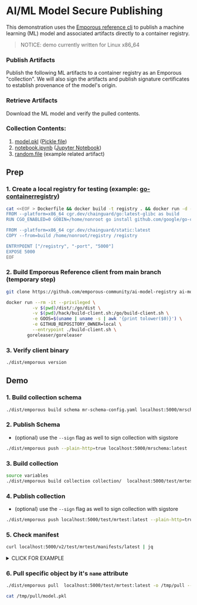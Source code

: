 # AI/ML Model Secure Publishing

This demonstration uses the [Emporous reference cli](https://github.com/emporous/emporous-go) to publish a machine learning (ML) model and associated artifacts directly to a container registry.

> NOTICE: demo currently written for Linux x86_64

### Publish Artifacts

Publish the following ML artifacts to a container registry as an Emporous "collection". We will also sign the artifacts and publish signature certificates to establish provenance of the model's origin.

### Retrieve Artifacts

Download the ML model and verify the pulled contents.

### Collection Contents:
1. [model.pkl](./collection/model.pkl) ([Pickle file](https://docs.python.org/3/library/pickle.html#module-pickle))
1. [notebook.ipynb](./collection/notebook.ipynb) ([Jupyter Notebook](https://jupyter-notebook.readthedocs.io/en/stable/notebook.html#notebook-documents))
1. [random.file](./collection/random.file) (example related artifact)

## Prep

### 1. Create a local registry for testing (example: [go-containerregistry](https://github.com/google/go-containerregistry))

```bash
cat <<EOF > Dockerfile && docker build -t registry . && docker run -d -p 5000:5000 --name registry registry
FROM --platform=x86_64 cgr.dev/chainguard/go:latest-glibc as build
RUN CGO_ENABLED=0 GOBIN=/home/nonroot go install github.com/google/go-containerregistry/cmd/registry@latest

FROM --platform=x86_64 cgr.dev/chainguard/static:latest
COPY --from=build /home/nonroot/registry /registry

ENTRYPOINT ["/registry", "-port", "5000"]
EXPOSE 5000
EOF
```

### 2. Build Emporous Reference client from main branch (temporary step)

```bash
git clone https://github.com/emporous-community/ai-model-registry ai-model-registry && cd ai-model-registry
```

```bash
docker run --rm -it --privileged \
          -v $(pwd)/dist/:/go/dist \
          -v $(pwd)/hack/build-client.sh:/go/build-client.sh \
          -e GOOS=$(uname | uname -s | awk '{print tolower($0)}') \
          -e GITHUB_REPOSITORY_OWNER=local \
          --entrypoint ./build-client.sh \
        goreleaser/goreleaser
```

### 3. Verify client binary

```bash
./dist/emporous version
```

## Demo
### 1. Build collection schema

```bash
./dist/emporous build schema mr-schema-config.yaml localhost:5000/mrschema:latest
```

### 2. Publish Schema

- (optional) use the `--sign` flag as well to sign collection with sigstore

```bash
./dist/emporous push --plain-http=true localhost:5000/mrschema:latest
```

### 3. Build collection

```bash
source variables 
./dist/emporous build collection collection/  localhost:5000/test/mrtest:latest --dsconfig ./mr-ds-out.yaml --plain-http=true
```

### 4. Publish collection

- (optional) use the `--sign` flag as well to sign collection with sigstore

```bash
./dist/emporous push localhost:5000/test/mrtest:latest --plain-http=true
```

### 5. Check manifest

```bash
curl localhost:5000/v2/test/mrtest/manifests/latest | jq
```

<details><summary>CLICK FOR EXAMPLE</summary>
<e>

```bash
{
  "schemaVersion": 2,
  "mediaType": "application/vnd.oci.image.manifest.v1+json",
  "config": {
    "mediaType": "application/vnd.emporous.config.v1+json",
    "digest": "sha256:a2c767fe51666883cf81420769fc27aa8fc0b2601cf31532d323c08828f1261d",
    "size": 1129
  },
  "layers": [
    {
      "mediaType": "text/plain; charset=utf-8",
      "digest": "sha256:10d77b9b5a4322cf38bb238f3a02c6410f539fd11dc9545fac2ade20ab39368f",
      "size": 18,
      "annotations": {
        "emporous.attributes": "{\"ai-model\":{},\"converted\":{\"org.opencontainers.image.title\":\"random.file\"}}",
        "org.opencontainers.image.title": "random.file"
      }
    },
    {
      "mediaType": "text/plain; charset=utf-8",
      "digest": "sha256:214ebd05c7f7e74f53a630a8a020c88061ea776b650a5f64dc8997ef9a71ab75",
      "size": 5,
      "annotations": {
        "emporous.attributes": "{\"ai-model\":{\"model\":true,\"model_bstch_size\":37,\"model_epochs\":44,\"model_load_weights\":\"done\",\"model_loss\":\"bar\",\"model_name\":\"test\",\"model_optimizer\":\"baz\",\"model_precision\":\"3.2\",\"model_return_sequences\":\"another\",\"model_save_weights\":\"idk\",\"model_shuffle\":\"other\",\"model_type\":\"foo\",\"model_verbose\":3,\"model_version\":\"3.2.1\",\"notebook\":false},\"converted\":{\"org.opencontainers.image.title\":\"model.pkl\"}}",
        "org.opencontainers.image.title": "model.pkl"
      }
    },
    {
      "mediaType": "application/json",
      "digest": "sha256:23be9aed68166a1997b4396a6549f028d946b33fc2b68d56b8c297b84e973ebc",
      "size": 270,
      "annotations": {
        "emporous.attributes": "{\"ai-model\":{\"model\":false,\"model_bstch_size\":37,\"model_epochs\":44,\"model_load_weights\":\"done\",\"model_loss\":\"bar\",\"model_name\":\"test\",\"model_optimizer\":\"baz\",\"model_precision\":\"3.2\",\"model_return_sequences\":\"another\",\"model_save_weights\":\"idk\",\"model_shuffle\":\"other\",\"model_type\":\"foo\",\"model_verbose\":3,\"model_version\":\"3.2.1\",\"notebook\":true},\"converted\":{\"org.opencontainers.image.title\":\"notebook.ipynb\"}}",
        "org.opencontainers.image.title": "notebook.ipynb"
      }
    }
  ],
  "annotations": {
    "emporous.attributes": "{}"
  }
}
```

</e>
</details>

### 6. Pull specific object by it's `name` attribute

```bash
./dist/emporous pull  localhost:5000/test/mrtest:latest -o /tmp/pull --plain-http=true --no-verify=true --attributes mr-attributes.yaml

cat /tmp/pull/model.pkl
```
